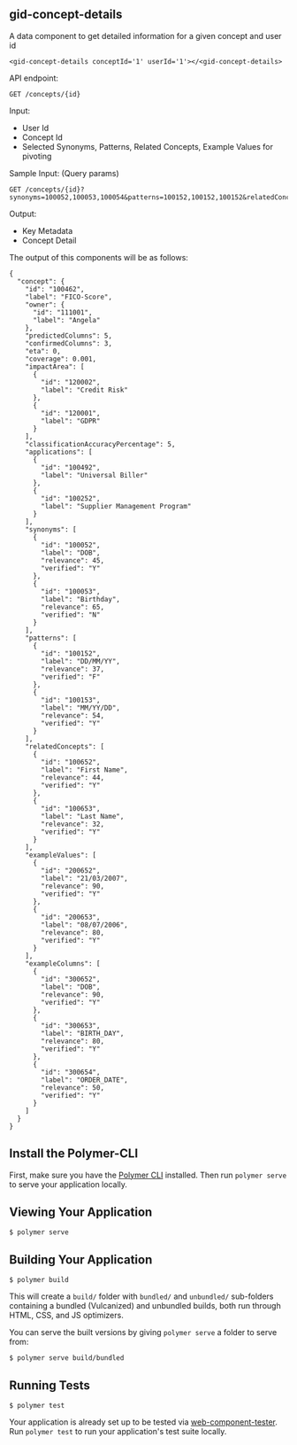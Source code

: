 ## gid-concept-details

A data component to get detailed information for a given concept and user id

    <gid-concept-details conceptId='1' userId='1'></<gid-concept-details>

API endpoint:

    GET /concepts/{id}
    
Input:
- User Id
- Concept Id
- Selected Synonyms, Patterns, Related Concepts, Example Values for pivoting

Sample Input: (Query params)

    GET /concepts/{id}?synonyms=100052,100053,100054&patterns=100152,100152,100152&relatedConcepts=100652&exampleValues=200652

Output:
- Key Metadata
- Concept Detail


The output of this components will be as follows:

    {
      "concept": {
        "id": "100462",
        "label": "FICO-Score",
        "owner": {
          "id": "111001",
          "label": "Angela"
        },
        "predictedColumns": 5,
        "confirmedColumns": 3,
        "eta": 0,
        "coverage": 0.001,
        "impactArea": [
          {
            "id": "120002",
            "label": "Credit Risk"
          },
          {
            "id": "120001",
            "label": "GDPR"
          }
        ],
        "classificationAccuracyPercentage": 5,
        "applications": [
          {
            "id": "100492",
            "label": "Universal Biller"
          },
          {
            "id": "100252",
            "label": "Supplier Management Program"
          }
        ],
        "synonyms": [
          {
            "id": "100052",
            "label": "DOB",
            "relevance": 45,
            "verified": "Y"
          },
          {
            "id": "100053",
            "label": "Birthday",
            "relevance": 65,
            "verified": "N"
          }
        ],
        "patterns": [
          {
            "id": "100152",
            "label": "DD/MM/YY",
            "relevance": 37,
            "verified": "F"
          },
          {
            "id": "100153",
            "label": "MM/YY/DD",
            "relevance": 54,
            "verified": "Y"
          }
        ],
        "relatedConcepts": [
          {
            "id": "100652",
            "label": "First Name",
            "relevance": 44,
            "verified": "Y"
          },
          {
            "id": "100653",
            "label": "Last Name",
            "relevance": 32,
            "verified": "Y"
          }
        ],
        "exampleValues": [
          {
            "id": "200652",
            "label": "21/03/2007",
            "relevance": 90,
            "verified": "Y"
          },
          {
            "id": "200653",
            "label": "08/07/2006",
            "relevance": 80,
            "verified": "Y"
          }
        ],
        "exampleColumns": [
          {
            "id": "300652",
            "label": "DOB",
            "relevance": 90,
            "verified": "Y"
          },
          {
            "id": "300653",
            "label": "BIRTH_DAY",
            "relevance": 80,
            "verified": "Y"
          },
          {
            "id": "300654",
            "label": "ORDER_DATE",
            "relevance": 50,
            "verified": "Y"
          }
        ]
      }
    }


## Install the Polymer-CLI

First, make sure you have the [Polymer CLI](https://www.npmjs.com/package/polymer-cli) installed. Then run `polymer serve` to serve your application locally.

## Viewing Your Application

```
$ polymer serve
```

## Building Your Application

```
$ polymer build
```

This will create a `build/` folder with `bundled/` and `unbundled/` sub-folders
containing a bundled (Vulcanized) and unbundled builds, both run through HTML,
CSS, and JS optimizers.

You can serve the built versions by giving `polymer serve` a folder to serve
from:

```
$ polymer serve build/bundled
```

## Running Tests

```
$ polymer test
```

Your application is already set up to be tested via [web-component-tester](https://github.com/Polymer/web-component-tester). Run `polymer test` to run your application's test suite locally.
